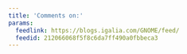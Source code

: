 ```yaml
---
title: 'Comments on:'
params:
  feedlink: https://blogs.igalia.com/GNOME/feed/
  feedid: 212066068f5f8c6da7ff490a0fbbeca3
---
```

